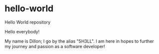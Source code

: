 # hello-world
Hello World repository

Hello everybody!

My name is Dillon; I go by the alias "5H3LL". I am here in hopes to further my journey and passion as a software developer!
